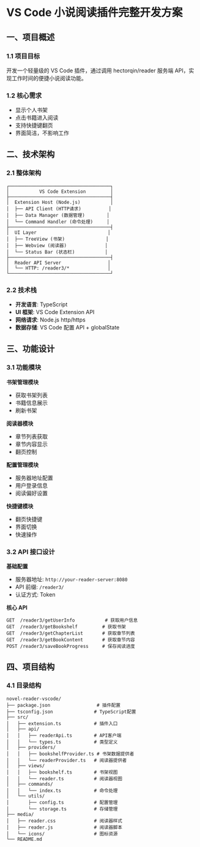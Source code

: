 # VS Code 小说阅读插件完整开发方案

## 一、项目概述

### 1.1 项目目标

开发一个轻量级的 VS Code 插件，通过调用 hectorqin/reader 服务端 API，实现工作时间的便捷小说阅读功能。

### 1.2 核心需求

- 显示个人书架
- 点击书籍进入阅读
- 支持快捷键翻页
- 界面简洁，不影响工作

## 二、技术架构

### 2.1 整体架构

```
┌─────────────────────────────────────┐
│           VS Code Extension         │
├─────────────────────────────────────┤
│  Extension Host (Node.js)           │
│  ├── API Client (HTTP请求)          │
│  ├── Data Manager (数据管理)        │
│  └── Command Handler (命令处理)     │
├─────────────────────────────────────┤
│  UI Layer                          │
│  ├── TreeView (书架)               │
│  ├── Webview (阅读器)              │
│  └── Status Bar (状态栏)           │
├─────────────────────────────────────┤
│  Reader API Server                 │
│  └── HTTP: /reader3/*              │
└─────────────────────────────────────┘
```

### 2.2 技术栈

- **开发语言**: TypeScript
- **UI 框架**: VS Code Extension API
- **网络请求**: Node.js http/https
- **数据存储**: VS Code 配置 API + globalState

## 三、功能设计

### 3.1 功能模块

**书架管理模块**

- 获取书架列表
- 书籍信息展示
- 刷新书架

**阅读器模块**

- 章节列表获取
- 章节内容显示
- 翻页控制

**配置管理模块**

- 服务器地址配置
- 用户登录信息
- 阅读偏好设置

**快捷键模块**

- 翻页快捷键
- 界面切换
- 快速操作

### 3.2 API 接口设计

**基础配置**

- 服务器地址: `http://your-reader-server:8080`
- API 前缀: `/reader3/`
- 认证方式: Token

**核心 API**

```
GET  /reader3/getUserInfo           # 获取用户信息
GET  /reader3/getBookshelf         # 获取书架
GET  /reader3/getChapterList       # 获取章节列表
GET  /reader3/getBookContent       # 获取章节内容
POST /reader3/saveBookProgress     # 保存阅读进度
```

## 四、项目结构

### 4.1 目录结构

```
novel-reader-vscode/
├── package.json                 # 插件配置
├── tsconfig.json               # TypeScript配置
├── src/
│   ├── extension.ts            # 插件入口
│   ├── api/
│   │   ├── readerApi.ts        # API客户端
│   │   └── types.ts            # 类型定义
│   ├── providers/
│   │   ├── bookshelfProvider.ts # 书架数据提供者
│   │   └── readerProvider.ts   # 阅读器提供者
│   ├── views/
│   │   ├── bookshelf.ts        # 书架视图
│   │   └── reader.ts           # 阅读器视图
│   ├── commands/
│   │   └── index.ts            # 命令处理
│   └── utils/
│       ├── config.ts           # 配置管理
│       └── storage.ts          # 存储管理
├── media/
│   ├── reader.css              # 阅读器样式
│   ├── reader.js               # 阅读器脚本
│   └── icons/                  # 图标资源
└── README.md
```

